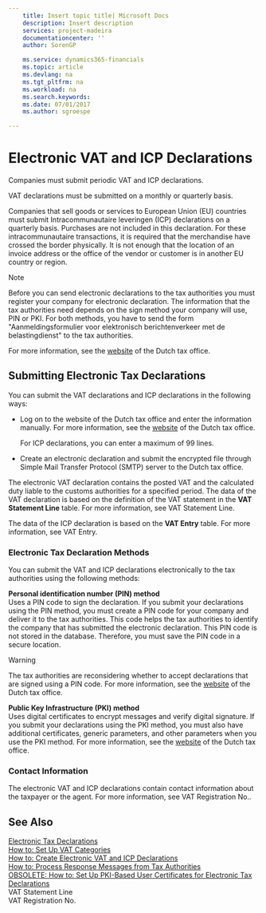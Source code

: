 ```yaml
---
    title: Insert topic title| Microsoft Docs
    description: Insert description
    services: project-madeira
    documentationcenter: ''
    author: SorenGP

    ms.service: dynamics365-financials
    ms.topic: article
    ms.devlang: na
    ms.tgt_pltfrm: na
    ms.workload: na
    ms.search.keywords:
    ms.date: 07/01/2017
    ms.author: sgroespe

---
```

# Electronic VAT and ICP Declarations
Companies must submit periodic VAT and ICP declarations.  
  
 VAT declarations must be submitted on a monthly or quarterly basis.  
  
 Companies that sell goods or services to European Union \(EU\) countries must submit Intracommunautaire leveringen \(ICP\) declarations on a quarterly basis. Purchases are not included in this declaration. For these intracommunautaire transactions, it is required that the merchandise have crossed the border physically. It is not enough that the location of an invoice address or the office of the vendor or customer is in another EU country or region.  
  
> [!NOTE]  
>  Before you can send electronic declarations to the tax authorities you must register your company for electronic declaration. The information that the tax authorities need depends on the sign method your company will use, PIN or PKI. For both methods, you have to send the form "Aanmeldingsformulier voor elektronisch berichtenverkeer met de belastingdienst" to the tax authorities.  
>   
>  For more information, see the [website](http://go.microsoft.com/fwlink/?LinkID=223151) of the Dutch tax office.  
  
## Submitting Electronic Tax Declarations  
 You can submit the VAT declarations and ICP declarations in the following ways:  
  
-   Log on to the website of the Dutch tax office and enter the information manually. For more information, see the [website](http://go.microsoft.com/fwlink/?LinkID=223151) of the Dutch tax office.  
  
     For ICP declarations, you can enter a maximum of 99 lines.  
  
-   Create an electronic declaration and submit the encrypted file through Simple Mail Transfer Protocol \(SMTP\) server to the Dutch tax office.  
  
 The electronic VAT declaration contains the posted VAT and the calculated duty liable to the customs authorities for a specified period. The data of the VAT declaration is based on the definition of the VAT statement in the **VAT Statement Line** table. For more information, see VAT Statement Line.  
  
 The data of the ICP declaration is based on the **VAT Entry** table. For more information, see VAT Entry.  
  
### Electronic Tax Declaration Methods  
 You can submit the VAT and ICP declarations electronically to the tax authorities using the following methods:  
  
 **Personal identification number \(PIN\) method**  
 Uses a PIN code to sign the declaration. If you submit your declarations using the PIN method, you must create a PIN code for your company and deliver it to the tax authorities. This code helps the tax authorities to identify the company that has submitted the electronic declaration. This PIN code is not stored in the database. Therefore, you must save the PIN code in a secure location.  
  
> [!WARNING]  
>  The tax authorities are reconsidering whether to accept declarations that are signed using a PIN code. For more information, see the [website](http://go.microsoft.com/fwlink/?LinkID=223151) of the Dutch tax office.  
  
 **Public Key Infrastructure \(PKI\) method**  
 Uses digital certificates to encrypt messages and verify digital signature. If you submit your declarations using the PKI method, you must also have additional certificates, generic parameters, and other parameters when you use the PKI method. For more information, see the [website](http://go.microsoft.com/fwlink/?LinkID=223151) of the Dutch tax office.  
  
### Contact Information  
 The electronic VAT and ICP declarations contain contact information about the taxpayer or the agent. For more information, see VAT Registration No..  
  
## See Also  
 [Electronic Tax Declarations](electronic-tax-declarations.md)   
 [How to: Set Up VAT Categories](how-to-set-up-vat-categories.md)   
 [How to: Create Electronic VAT and ICP Declarations](how-to-create-electronic-vat-and-icp-declarations.md)   
 [How to: Process Response Messages from Tax Authorities](how-to-process-response-messages-from-tax-authorities.md)   
 [OBSOLETE: How to: Set Up PKI-Based User Certificates for Electronic Tax Declarations](OBSOLETE:%20How%20to:%20Set%20Up%20PKI-Based%20User%20Certificates%20for%20Electronic%20Tax%20Declarations.md)   
 VAT Statement Line   
 VAT Registration No.